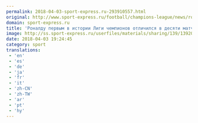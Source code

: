 ```yaml
---
permalink: 2018-04-03-sport-express.ru-293910557.html
original: http://www.sport-express.ru/football/champions-league/news/ronaldu-pervym-v-istorii-ligi-chempionov-otlichilsya-v-desyati-matchah-podryad-1392002/
domain: sport-express.ru
title: 'Роналду первым в истории Лиги чемпионов отличился в десяти матчах подряд'
image: http://ss.sport-express.ru/userfiles/materials/sharing/139/1392002.jpg
date: 2018-04-03 19:24:45
category: sport
translations: 
 - 'en'
 - 'es'
 - 'de'
 - 'ja'
 - 'fr'
 - 'it'
 - 'zh-CN'
 - 'zh-TW'
 - 'ar'
 - 'pt'
 - 'hy'
---
```


